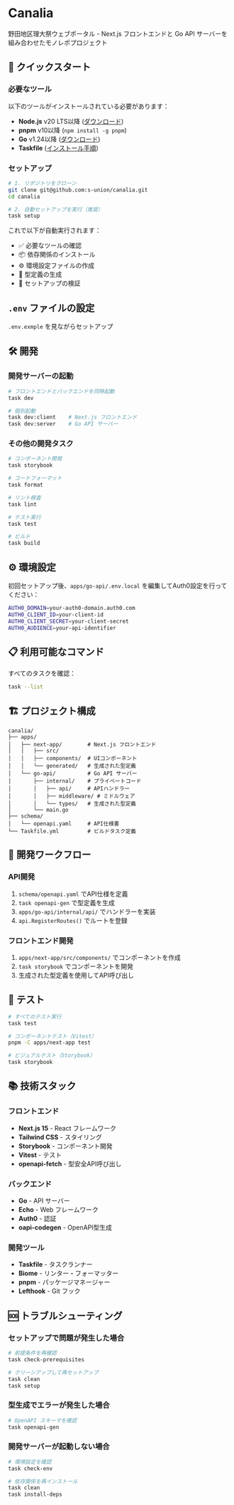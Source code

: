 # Canalia

野田地区理大祭ウェブポータル - Next.js フロントエンドと Go API サーバーを組み合わせたモノレポプロジェクト

## 🚀 クイックスタート

### 必要なツール

以下のツールがインストールされている必要があります：

- **Node.js** v20 LTS以降 ([ダウンロード](https://nodejs.org/))
- **pnpm** v10以降 (`npm install -g pnpm`)
- **Go** v1.24以降 ([ダウンロード](https://golang.org/dl/))
- **Taskfile** ([インストール手順](https://taskfile.dev/installation/))

### セットアップ

```bash
# 1. リポジトリをクローン
git clone git@github.com:s-union/canalia.git
cd canalia

# 2. 自動セットアップを実行（推奨）
task setup
```

これで以下が自動実行されます：
- ✅ 必要なツールの確認
- 📦 依存関係のインストール  
- ⚙️ 環境設定ファイルの作成
- 🔧 型定義の生成
- 🧪 セットアップの検証

## `.env` ファイルの設定

`.env.exmple` を見ながらセットアップ

## 🛠️ 開発

### 開発サーバーの起動

```bash
# フロントエンドとバックエンドを同時起動
task dev

# 個別起動
task dev:client    # Next.js フロントエンド
task dev:server    # Go API サーバー
```

### その他の開発タスク

```bash
# コンポーネント開発
task storybook

# コードフォーマット
task format

# リント検査
task lint

# テスト実行
task test

# ビルド
task build
```

## ⚙️ 環境設定

初回セットアップ後、`apps/go-api/.env.local` を編集してAuth0設定を行ってください：

```bash
AUTH0_DOMAIN=your-auth0-domain.auth0.com
AUTH0_CLIENT_ID=your-client-id
AUTH0_CLIENT_SECRET=your-client-secret
AUTH0_AUDIENCE=your-api-identifier
```

## 📋 利用可能なコマンド

すべてのタスクを確認：
```bash
task --list
```

## 🏗️ プロジェクト構成

```
canalia/
├── apps/
│   ├── next-app/        # Next.js フロントエンド
│   │   ├── src/
│   │   ├── components/  # UIコンポーネント
│   │   └── generated/   # 生成された型定義
│   └── go-api/          # Go API サーバー
│       ├── internal/    # プライベートコード
│       │   ├── api/     # APIハンドラー
│       │   ├── middleware/ # ミドルウェア
│       │   └── types/   # 生成された型定義
│       └── main.go
├── schema/
│   └── openapi.yaml     # API仕様書
└── Taskfile.yml         # ビルドタスク定義
```

## 🔄 開発ワークフロー

### API開発
1. `schema/openapi.yaml` でAPI仕様を定義
2. `task openapi-gen` で型定義を生成
3. `apps/go-api/internal/api/` でハンドラーを実装
4. `api.RegisterRoutes()` でルートを登録

### フロントエンド開発
1. `apps/next-app/src/components/` でコンポーネントを作成
2. `task storybook` でコンポーネントを開発
3. 生成された型定義を使用してAPI呼び出し

## 🧪 テスト

```bash
# すべてのテスト実行
task test

# コンポーネントテスト（Vitest）
pnpm -C apps/next-app test

# ビジュアルテスト（Storybook）
task storybook
```

## 📚 技術スタック

### フロントエンド
- **Next.js 15** - React フレームワーク
- **Tailwind CSS** - スタイリング
- **Storybook** - コンポーネント開発
- **Vitest** - テスト
- **openapi-fetch** - 型安全API呼び出し

### バックエンド
- **Go** - API サーバー
- **Echo** - Web フレームワーク
- **Auth0** - 認証
- **oapi-codegen** - OpenAPI型生成

### 開発ツール
- **Taskfile** - タスクランナー
- **Biome** - リンター・フォーマッター
- **pnpm** - パッケージマネージャー
- **Lefthook** - Git フック

## 🆘 トラブルシューティング

### セットアップで問題が発生した場合

```bash
# 前提条件を再確認
task check-prerequisites

# クリーンアップして再セットアップ
task clean
task setup
```

### 型生成でエラーが発生した場合

```bash
# OpenAPI スキーマを確認
task openapi-gen
```

### 開発サーバーが起動しない場合

```bash
# 環境設定を確認
task check-env

# 依存関係を再インストール
task clean
task install-deps
```
